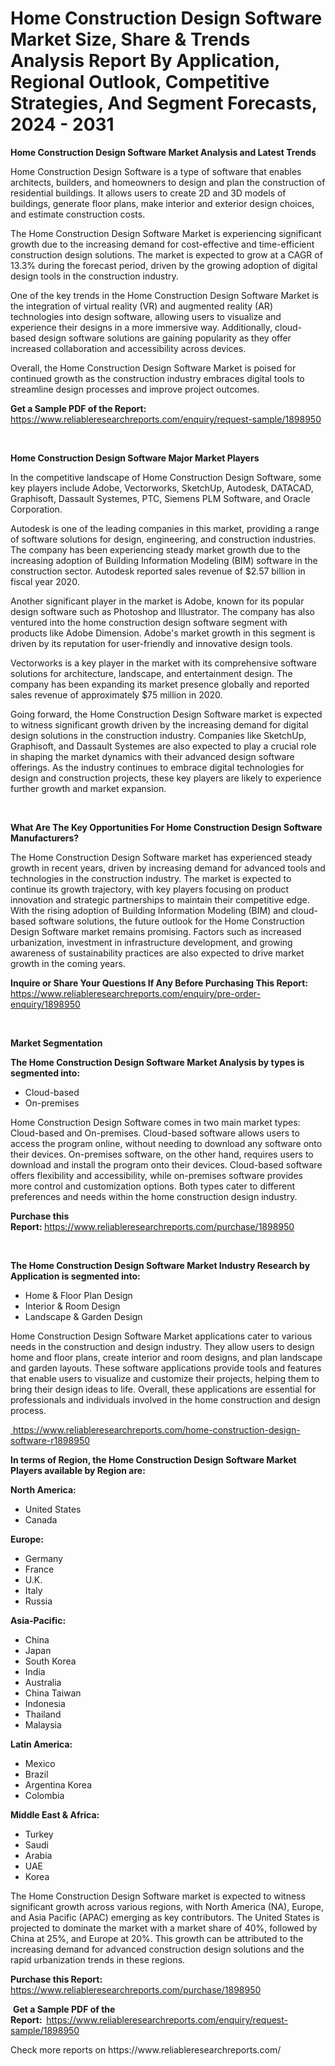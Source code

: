<p><h1>Home Construction Design Software Market Size, Share & Trends Analysis Report By Application, Regional Outlook, Competitive Strategies, And Segment Forecasts, 2024 - 2031</h1></p><p><strong>Home Construction Design Software Market Analysis and Latest Trends</strong></p>
<p><p>Home Construction Design Software is a type of software that enables architects, builders, and homeowners to design and plan the construction of residential buildings. It allows users to create 2D and 3D models of buildings, generate floor plans, make interior and exterior design choices, and estimate construction costs.</p><p>The Home Construction Design Software Market is experiencing significant growth due to the increasing demand for cost-effective and time-efficient construction design solutions. The market is expected to grow at a CAGR of 13.3% during the forecast period, driven by the growing adoption of digital design tools in the construction industry. </p><p>One of the key trends in the Home Construction Design Software Market is the integration of virtual reality (VR) and augmented reality (AR) technologies into design software, allowing users to visualize and experience their designs in a more immersive way. Additionally, cloud-based design software solutions are gaining popularity as they offer increased collaboration and accessibility across devices.</p><p>Overall, the Home Construction Design Software Market is poised for continued growth as the construction industry embraces digital tools to streamline design processes and improve project outcomes.</p></p>
<p><strong>Get a Sample PDF of the Report:&nbsp;</strong> <a href="https://www.reliableresearchreports.com/enquiry/request-sample/1898950">https://www.reliableresearchreports.com/enquiry/request-sample/1898950</a></p>
<p>&nbsp;</p>
<p><strong>Home Construction Design Software Major Market Players</strong></p>
<p><p>In the competitive landscape of Home Construction Design Software, some key players include Adobe, Vectorworks, SketchUp, Autodesk, DATACAD, Graphisoft, Dassault Systemes, PTC, Siemens PLM Software, and Oracle Corporation. </p><p>Autodesk is one of the leading companies in this market, providing a range of software solutions for design, engineering, and construction industries. The company has been experiencing steady market growth due to the increasing adoption of Building Information Modeling (BIM) software in the construction sector. Autodesk reported sales revenue of $2.57 billion in fiscal year 2020.</p><p>Another significant player in the market is Adobe, known for its popular design software such as Photoshop and Illustrator. The company has also ventured into the home construction design software segment with products like Adobe Dimension. Adobe's market growth in this segment is driven by its reputation for user-friendly and innovative design tools.</p><p>Vectorworks is a key player in the market with its comprehensive software solutions for architecture, landscape, and entertainment design. The company has been expanding its market presence globally and reported sales revenue of approximately $75 million in 2020.</p><p>Going forward, the Home Construction Design Software market is expected to witness significant growth driven by the increasing demand for digital design solutions in the construction industry. Companies like SketchUp, Graphisoft, and Dassault Systemes are also expected to play a crucial role in shaping the market dynamics with their advanced design software offerings. As the industry continues to embrace digital technologies for design and construction projects, these key players are likely to experience further growth and market expansion.</p></p>
<p>&nbsp;</p>
<p><strong>What Are The Key Opportunities For Home Construction Design Software Manufacturers?</strong></p>
<p><p>The Home Construction Design Software market has experienced steady growth in recent years, driven by increasing demand for advanced tools and technologies in the construction industry. The market is expected to continue its growth trajectory, with key players focusing on product innovation and strategic partnerships to maintain their competitive edge. With the rising adoption of Building Information Modeling (BIM) and cloud-based software solutions, the future outlook for the Home Construction Design Software market remains promising. Factors such as increased urbanization, investment in infrastructure development, and growing awareness of sustainability practices are also expected to drive market growth in the coming years.</p></p>
<p><strong>Inquire or Share Your Questions If Any Before Purchasing This Report:</strong> <a href="https://www.reliableresearchreports.com/enquiry/pre-order-enquiry/1898950">https://www.reliableresearchreports.com/enquiry/pre-order-enquiry/1898950</a></p>
<p>&nbsp;</p>
<p><strong>Market Segmentation</strong></p>
<p><strong>The Home Construction Design Software Market Analysis by types is segmented into:</strong></p>
<p><ul><li>Cloud-based</li><li>On-premises</li></ul></p>
<p><p>Home Construction Design Software comes in two main market types: Cloud-based and On-premises. Cloud-based software allows users to access the program online, without needing to download any software onto their devices. On-premises software, on the other hand, requires users to download and install the program onto their devices. Cloud-based software offers flexibility and accessibility, while on-premises software provides more control and customization options. Both types cater to different preferences and needs within the home construction design industry.</p></p>
<p><strong>Purchase this Report:&nbsp;</strong><a href="https://www.reliableresearchreports.com/purchase/1898950">https://www.reliableresearchreports.com/purchase/1898950</a></p>
<p>&nbsp;</p>
<p><strong>The Home Construction Design Software Market Industry Research by Application is segmented into:</strong></p>
<p><ul><li>Home & Floor Plan Design</li><li>Interior & Room Design</li><li>Landscape & Garden Design</li></ul></p>
<p><p>Home Construction Design Software Market applications cater to various needs in the construction and design industry. They allow users to design home and floor plans, create interior and room designs, and plan landscape and garden layouts. These software applications provide tools and features that enable users to visualize and customize their projects, helping them to bring their design ideas to life. Overall, these applications are essential for professionals and individuals involved in the home construction and design process.</p></p>
<p><a href="https://www.reliableresearchreports.com/home-construction-design-software-r1898950">&nbsp;https://www.reliableresearchreports.com/home-construction-design-software-r1898950</a></p>
<p><strong>In terms of Region, the Home Construction Design Software Market Players available by Region are:</strong></p>
<p>
    <p> <strong> North America: </strong>
        <ul>
            <li>United States</li>
            <li>Canada</li>
        </ul>
        </p> 
    <p> <strong> Europe: </strong>
        <ul>
            <li>Germany</li>
            <li>France</li>
            <li>U.K.</li>
            <li>Italy</li>
            <li>Russia</li>
        </ul>
        </p> 
    <p> <strong> Asia-Pacific: </strong>
        <ul>
            <li>China</li>
            <li>Japan</li>
            <li>South Korea</li>
            <li>India</li>
            <li>Australia</li>
            <li>China Taiwan</li>
            <li>Indonesia</li>
            <li>Thailand</li>
            <li>Malaysia</li>
        </ul>
        </p> 
    <p> <strong> Latin America: </strong>
        <ul>
            <li>Mexico</li>
            <li>Brazil</li>
            <li>Argentina Korea</li>
            <li>Colombia</li>
        </ul>
        </p> 
    <p> <strong> Middle East & Africa: </strong>
        <ul>
            <li>Turkey</li>
            <li>Saudi</li>
            <li>Arabia</li>
            <li>UAE</li>
            <li>Korea</li>
        </ul>
    </p>
    </p>
<p><p>The Home Construction Design Software market is expected to witness significant growth across various regions, with North America (NA), Europe, and Asia Pacific (APAC) emerging as key contributors. The United States is projected to dominate the market with a market share of 40%, followed by China at 25%, and Europe at 20%. This growth can be attributed to the increasing demand for advanced construction design solutions and the rapid urbanization trends in these regions.</p></p>
<p><strong>Purchase this Report: </strong><a href="https://www.reliableresearchreports.com/purchase/1898950">https://www.reliableresearchreports.com/purchase/1898950</a></p>
<p>&nbsp;<strong>Get a Sample PDF of the Report:&nbsp;&nbsp;</strong><a href="https://www.reliableresearchreports.com/enquiry/request-sample/1898950">https://www.reliableresearchreports.com/enquiry/request-sample/1898950</a></p>
<p><strong></strong></p>
<p>Check more reports on https://www.reliableresearchreports.com/</p>